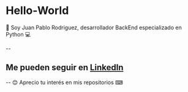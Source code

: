 # Hello-World

:wave: Soy Juan Pablo Rodriguez, desarrollador BackEnd especializado en Python :computer:  <br>

--
## Me pueden seguir en [LinkedIn](www.linkedin.com/in/juan-pablo-rodriguez-2021) 
--
😊 Aprecio tu interés en mis repositorios ⌨ 
